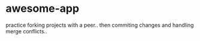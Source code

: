 # awesome-app

practice forking projects with a peer.. then commiting changes and handling merge conflicts.. 
